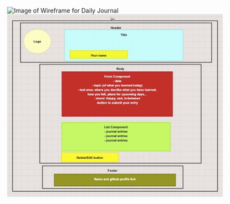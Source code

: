 ![Image of Wireframe for Daily Journal](images/IMG_3736.JPG)![*description of image*](./wireframe.jpeg)

